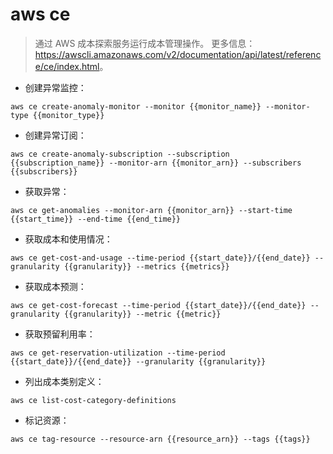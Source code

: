 # aws ce

> 通过 AWS 成本探索服务运行成本管理操作。
> 更多信息：<https://awscli.amazonaws.com/v2/documentation/api/latest/reference/ce/index.html>。

- 创建异常监控：

`aws ce create-anomaly-monitor --monitor {{monitor_name}} --monitor-type {{monitor_type}}`

- 创建异常订阅：

`aws ce create-anomaly-subscription --subscription {{subscription_name}} --monitor-arn {{monitor_arn}} --subscribers {{subscribers}}`

- 获取异常：

`aws ce get-anomalies --monitor-arn {{monitor_arn}} --start-time {{start_time}} --end-time {{end_time}}`

- 获取成本和使用情况：

`aws ce get-cost-and-usage --time-period {{start_date}}/{{end_date}} --granularity {{granularity}} --metrics {{metrics}}`

- 获取成本预测：

`aws ce get-cost-forecast --time-period {{start_date}}/{{end_date}} --granularity {{granularity}} --metric {{metric}}`

- 获取预留利用率：

`aws ce get-reservation-utilization --time-period {{start_date}}/{{end_date}} --granularity {{granularity}}`

- 列出成本类别定义：

`aws ce list-cost-category-definitions`

- 标记资源：

`aws ce tag-resource --resource-arn {{resource_arn}} --tags {{tags}}`